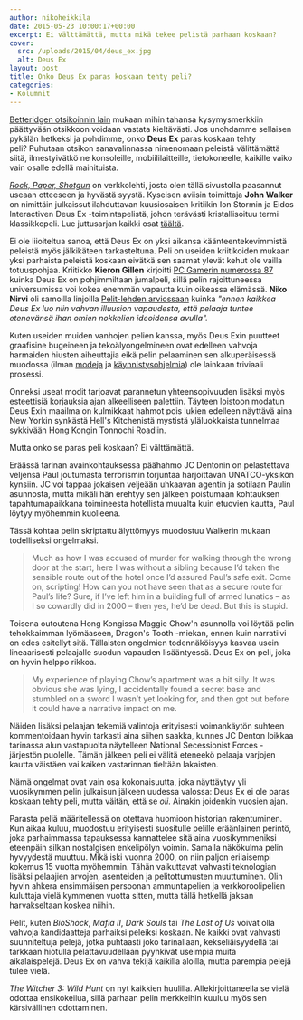 ```yaml
---
author: nikoheikkila
date: 2015-05-23 10:00:17+00:00
excerpt: Ei välttämättä, mutta mikä tekee pelistä parhaan koskaan?
cover:
  src: /uploads/2015/04/deus_ex.jpg
  alt: Deus Ex
layout: post
title: Onko Deus Ex paras koskaan tehty peli?
categories:
- Kolumnit
---
```


[Betteridgen otsikoinnin lain](https://en.wikipedia.org/wiki/Betteridge's_law_of_headlines) mukaan mihin tahansa kysymysmerkkiin päättyvään otsikkoon voidaan vastata kieltävästi. Jos unohdamme sellaisen pykälän hetkeksi ja pohdimme, onko **Deus Ex** paras koskaan tehty peli? Puhutaan otsikon sanavalinnassa nimenomaan peleistä välittämättä siitä, ilmestyivätkö ne konsoleille, mobiililaitteille, tietokoneelle, kaikille vaiko vain osalle edellä mainituista.

_[Rock, Paper, Shotgun](http://www.rockpapershotgun.com/)_ on verkkolehti, josta olen tällä sivustolla paasannut useaan otteeseen ja hyvästä syystä. Kyseisen aviisin toimittaja **John Walker** on nimittäin julkaissut ilahduttavan kuusiosaisen kritiikin Ion Stormin ja Eidos Interactiven Deus Ex -toimintapelistä, johon terävästi kristallisoituu termi klassikkopeli. Lue juttusarjan kaikki osat [täältä](http://www.rockpapershotgun.com/tag/deusexy/).

Ei ole liioiteltua sanoa, että Deus Ex on yksi aikansa käänteentekevimmistä peleistä myös jälkikäteen tarkasteltuna. Peli on useiden kriitikoiden mukaan yksi parhaista peleistä koskaan eivätkä sen saamat ylevät kehut ole vailla totuuspohjaa. Kriitikko **Kieron Gillen** kirjoitti [PC Gamerin numerossa 87](http://gillen.cream.org/wordpress_html/assorted-essays/deus-ex/) kuinka Deus Ex on pohjimmiltaan jumalpeli, sillä pelin rajoittuneessa universumissa voi kokea enemmän vapautta kuin oikeassa elämässä. **Niko Nirvi** oli samoilla linjoilla [Pelit-lehden arviossaan](http://www.pelit.fi/2000/09/deus-ex-7/) kuinka _"ennen kaikkea Deus Ex luo niin vahvan illuusion vapaudesta, että pelaaja tuntee etenevänsä ihan omien nokkelien ideoidensa avulla"._

Kuten useiden muiden vanhojen pelien kanssa, myös Deus Exin puutteet graafisine bugeineen ja tekoälyongelmineen ovat edelleen vahvoja harmaiden hiusten aiheuttajia eikä pelin pelaaminen sen alkuperäisessä muodossa (ilman [modeja](http://www.moddb.com/mods/new-vision) ja [käynnistysohjelmia](http://kentie.net/article/dxguide/)) ole lainkaan triviaali prosessi.

Onneksi useat modit tarjoavat parannetun yhteensopivuuden lisäksi myös esteettisiä korjauksia ajan alkeelliseen palettiin. Täyteen loistoon modatun Deus Exin maailma on kulmikkaat hahmot pois lukien edelleen näyttävä aina New Yorkin synkästä Hell's Kitchenistä mystistä yläluokkaista tunnelmaa sykkivään Hong Kongin Tonnochi Roadiin.

Mutta onko se paras peli koskaan? Ei välttämättä.

Eräässä tarinan avainkohtauksessa päähahmo JC Dentonin on pelastettava veljensä Paul joutumasta terrorismin torjuntaa harjoittavan UNATCO-yksikön kynsiin. JC voi tappaa jokaisen veljeään uhkaavan agentin ja sotilaan Paulin asunnosta, mutta mikäli hän erehtyy sen jälkeen poistumaan kohtauksen tapahtumapaikkana toimineesta hotellista muualta kuin etuovien kautta, Paul löytyy myöhemmin kuolleena.

Tässä kohtaa pelin skriptattu älyttömyys muodostuu Walkerin mukaan todelliseksi ongelmaksi.

> Much as how I was accused of murder for walking through the wrong door at the start, here I was without a sibling because I’d taken the sensible route out of the hotel once I’d assured Paul’s safe exit. Come on, scripting! How can you not have seen that as a secure route for Paul’s life? Sure, if I’ve left him in a building full of armed lunatics – as I so cowardly did in 2000 – then yes, he’d be dead. But this is stupid.

Toisena outoutena Hong Kongissa Maggie Chow'n asunnolla voi löytää pelin tehokkaimman lyömäaseen, Dragon's Tooth -miekan, ennen kuin narratiivi on edes esitellyt sitä. Tällaisten ongelmien todennäköisyys kasvaa usein lineaarisesti pelaajalle suodun vapauden lisääntyessä. Deus Ex on peli, joka on hyvin helppo rikkoa.

> My experience of playing Chow’s apartment was a bit silly. It was obvious she was lying, I accidentally found a secret base and stumbled on a sword I wasn’t yet looking for, and then got out before it could have a narrative impact on me.

Näiden lisäksi pelaajan tekemiä valintoja erityisesti voimankäytön suhteen kommentoidaan hyvin tarkasti aina siihen saakka, kunnes JC Denton loikkaa tarinassa alun vastapuolta näytelleen National Secessionist Forces -järjestön puolelle. Tämän jälkeen peli ei välitä eteneekö pelaaja varjojen kautta väistäen vai kaiken vastarinnan tieltään lakaisten.

Nämä ongelmat ovat vain osa kokonaisuutta, joka näyttäytyy yli vuosikymmen pelin julkaisun jälkeen uudessa valossa: Deus Ex ei ole paras koskaan tehty peli, mutta väitän, että se _oli_. Ainakin joidenkin vuosien ajan.

Parasta peliä määritellessä on otettava huomioon historian rakentuminen. Kun aikaa kuluu, muodostuu erityisesti suositulle pelille eräänlainen perintö, joka parhaimmassa tapauksessa kannattelee sitä aina vuosikymmeniksi eteenpäin silkan nostalgisen enkelipölyn voimin. Samalla näkökulma pelin hyvyydestä muuttuu. Mikä iski vuonna 2000, on niin paljon erilaisempi kokemus 15 vuotta myöhemmin. Tähän vaikuttavat vahvasti teknologian lisäksi pelaajien arvojen, asenteiden ja pelitottumusten muuttuminen. Olin hyvin ahkera ensimmäisen persoonan ammuntapelien ja verkkoroolipelien kuluttaja vielä kymmenen vuotta sitten, mutta tällä hetkellä jaksan harvakseltaan koskea niihin.

Pelit, kuten _BioShock_, _Mafia II_, _Dark Souls_ tai _The Last of Us_ voivat olla vahvoja kandidaatteja parhaiksi peleiksi koskaan. Ne kaikki ovat vahvasti suunniteltuja pelejä, jotka puhtaasti joko tarinallaan, kekseliäisyydellä tai tarkkaan hiotulla pelattavuudellaan pyyhkivät useimpia muita aikalaispelejä. Deus Ex on vahva tekijä kaikilla aloilla, mutta parempia pelejä tulee vielä.

_The Witcher 3: Wild Hunt_ on nyt kaikkien huulilla. Allekirjoittaneella se vielä odottaa ensikokeilua, sillä parhaan pelin merkkeihin kuuluu myös sen kärsivällinen odottaminen.
